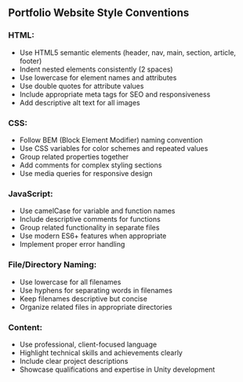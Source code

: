 ## Portfolio Website Style Conventions

### HTML:
- Use HTML5 semantic elements (header, nav, main, section, article, footer)
- Indent nested elements consistently (2 spaces)
- Use lowercase for element names and attributes
- Use double quotes for attribute values
- Include appropriate meta tags for SEO and responsiveness
- Add descriptive alt text for all images

### CSS:
- Follow BEM (Block Element Modifier) naming convention
- Use CSS variables for color schemes and repeated values
- Group related properties together
- Add comments for complex styling sections
- Use media queries for responsive design

### JavaScript:
- Use camelCase for variable and function names
- Include descriptive comments for functions
- Group related functionality in separate files
- Use modern ES6+ features when appropriate
- Implement proper error handling

### File/Directory Naming:
- Use lowercase for all filenames
- Use hyphens for separating words in filenames
- Keep filenames descriptive but concise
- Organize related files in appropriate directories

### Content:
- Use professional, client-focused language
- Highlight technical skills and achievements clearly
- Include clear project descriptions
- Showcase qualifications and expertise in Unity development
